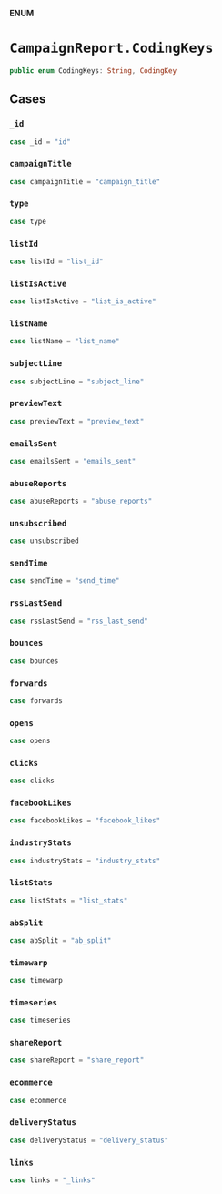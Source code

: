 **ENUM**

# `CampaignReport.CodingKeys`

```swift
public enum CodingKeys: String, CodingKey
```

## Cases
### `_id`

```swift
case _id = "id"
```

### `campaignTitle`

```swift
case campaignTitle = "campaign_title"
```

### `type`

```swift
case type
```

### `listId`

```swift
case listId = "list_id"
```

### `listIsActive`

```swift
case listIsActive = "list_is_active"
```

### `listName`

```swift
case listName = "list_name"
```

### `subjectLine`

```swift
case subjectLine = "subject_line"
```

### `previewText`

```swift
case previewText = "preview_text"
```

### `emailsSent`

```swift
case emailsSent = "emails_sent"
```

### `abuseReports`

```swift
case abuseReports = "abuse_reports"
```

### `unsubscribed`

```swift
case unsubscribed
```

### `sendTime`

```swift
case sendTime = "send_time"
```

### `rssLastSend`

```swift
case rssLastSend = "rss_last_send"
```

### `bounces`

```swift
case bounces
```

### `forwards`

```swift
case forwards
```

### `opens`

```swift
case opens
```

### `clicks`

```swift
case clicks
```

### `facebookLikes`

```swift
case facebookLikes = "facebook_likes"
```

### `industryStats`

```swift
case industryStats = "industry_stats"
```

### `listStats`

```swift
case listStats = "list_stats"
```

### `abSplit`

```swift
case abSplit = "ab_split"
```

### `timewarp`

```swift
case timewarp
```

### `timeseries`

```swift
case timeseries
```

### `shareReport`

```swift
case shareReport = "share_report"
```

### `ecommerce`

```swift
case ecommerce
```

### `deliveryStatus`

```swift
case deliveryStatus = "delivery_status"
```

### `links`

```swift
case links = "_links"
```
